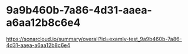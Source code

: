 # 9a9b460b-7a86-4d31-aaea-a6aa12b8c6e4
https://sonarcloud.io/summary/overall?id=examly-test_9a9b460b-7a86-4d31-aaea-a6aa12b8c6e4
